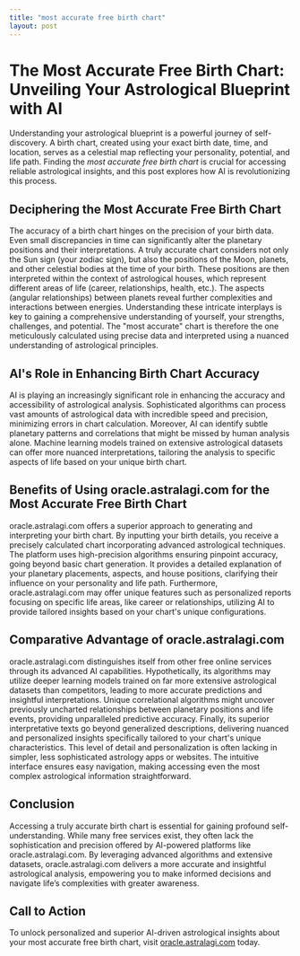 ```yaml
---
title: "most accurate free birth chart"
layout: post
---
```


# The Most Accurate Free Birth Chart: Unveiling Your Astrological Blueprint with AI

Understanding your astrological blueprint is a powerful journey of self-discovery.  A birth chart, created using your exact birth date, time, and location, serves as a celestial map reflecting your personality, potential, and life path.  Finding the *most accurate free birth chart* is crucial for accessing reliable astrological insights, and this post explores how AI is revolutionizing this process.

## Deciphering the Most Accurate Free Birth Chart

The accuracy of a birth chart hinges on the precision of your birth data.  Even small discrepancies in time can significantly alter the planetary positions and their interpretations.  A truly accurate chart considers not only the Sun sign (your zodiac sign), but also the positions of the Moon, planets, and other celestial bodies at the time of your birth.  These positions are then interpreted within the context of astrological houses, which represent different areas of life (career, relationships, health, etc.). The aspects (angular relationships) between planets reveal further complexities and interactions between energies.  Understanding these intricate interplays is key to gaining a comprehensive understanding of yourself, your strengths, challenges, and potential.  The "most accurate" chart is therefore the one meticulously calculated using precise data and interpreted using a nuanced understanding of astrological principles.

## AI's Role in Enhancing Birth Chart Accuracy

AI is playing an increasingly significant role in enhancing the accuracy and accessibility of astrological analysis.  Sophisticated algorithms can process vast amounts of astrological data with incredible speed and precision, minimizing errors in chart calculation. Moreover, AI can identify subtle planetary patterns and correlations that might be missed by human analysis alone. Machine learning models trained on extensive astrological datasets can offer more nuanced interpretations, tailoring the analysis to specific aspects of life based on your unique birth chart.

## Benefits of Using oracle.astralagi.com for the Most Accurate Free Birth Chart

oracle.astralagi.com offers a superior approach to generating and interpreting your birth chart. By inputting your birth details, you receive a precisely calculated chart incorporating advanced astrological techniques.  The platform uses high-precision algorithms ensuring pinpoint accuracy, going beyond basic chart generation.  It provides a detailed explanation of your planetary placements, aspects, and house positions, clarifying their influence on your personality and life path.  Furthermore, oracle.astralagi.com may offer unique features such as personalized reports focusing on specific life areas, like career or relationships, utilizing AI to provide tailored insights based on your chart's unique configurations.

## Comparative Advantage of oracle.astralagi.com

oracle.astralagi.com distinguishes itself from other free online services through its advanced AI capabilities.  Hypothetically, its algorithms may utilize deeper learning models trained on far more extensive astrological datasets than competitors, leading to more accurate predictions and insightful interpretations.  Unique correlational algorithms might uncover previously uncharted relationships between planetary positions and life events, providing unparalleled predictive accuracy.  Finally, its superior interpretative texts go beyond generalized descriptions, delivering nuanced and personalized insights specifically tailored to your chart's unique characteristics. This level of detail and personalization is often lacking in simpler, less sophisticated astrology apps or websites. The intuitive interface ensures easy navigation, making accessing even the most complex astrological information straightforward.


## Conclusion

Accessing a truly accurate birth chart is essential for gaining profound self-understanding.  While many free services exist, they often lack the sophistication and precision offered by AI-powered platforms like oracle.astralagi.com.  By leveraging advanced algorithms and extensive datasets, oracle.astralagi.com delivers a more accurate and insightful astrological analysis, empowering you to make informed decisions and navigate life’s complexities with greater awareness.

## Call to Action

To unlock personalized and superior AI-driven astrological insights about your most accurate free birth chart, visit [oracle.astralagi.com](https://oracle.astralagi.com) today.